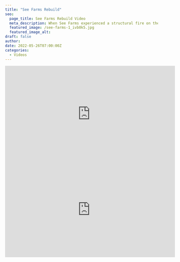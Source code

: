 ```yaml
---
title: "See Farms Rebuild"
seo:
  page_title: See Farms Rebuild Video
  meta_description: When See Farms experienced a structural fire on their livestock farm, they were left without a hay storage shed in the middle of the busy baling season.
  featured_image: /see-farms-1_ivb0k5.jpg
  featured_image_alt:
draft: false
author:
date: 2022-05-26T07:00:00Z
categories:
  - Videos
---
```


<div class="video-wrapper">
<iframe width="560" height="315" src="https://www.youtube.com/embed/wBi5jh36dwU?si=NvEDvyAT8l6h_-MX" title="YouTube video player" frameborder="0" allow="accelerometer; autoplay; clipboard-write; encrypted-media; gyroscope; picture-in-picture; web-share" referrerpolicy="strict-origin-when-cross-origin" allowfullscreen></iframe>
</div>

<div class="video-wrapper">
<iframe width="560" height="315" src="https://www.youtube.com/embed/Cf2HY6xbHLw?si=3ngmLJfcpq0gC2NN" title="YouTube video player" frameborder="0" allow="accelerometer; autoplay; clipboard-write; encrypted-media; gyroscope; picture-in-picture; web-share" referrerpolicy="strict-origin-when-cross-origin" allowfullscreen></iframe>
</div>